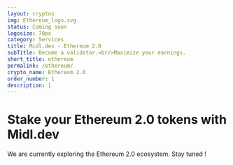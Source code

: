 ```yaml
---
layout: cryptos
img: Ethereum_logo.svg
status: Coming soon
logosize: 70px
category: Services
title: Midl.dev - Ethereum 2.0
subTitle: Become a validator.<br/>Maximize your earnings.
short_title: ethereum
permalink: /ethereum/
crypto_name: Ethereum 2.0
order_number: 1
description: | 
---
```


# Stake your Ethereum 2.0 tokens with Midl.dev

We are currently exploring the Ethereum 2.0 ecosystem. Stay tuned !
